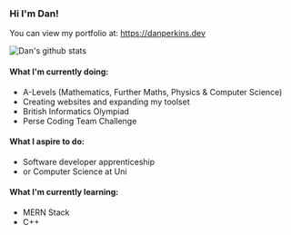 ### Hi I'm Dan!

<!--
**Daniel-Perkins/daniel-perkins** is a ✨ _special_ ✨ repository because its `README.md` (this file) appears on your GitHub profile.

Here are some ideas to get you started:

- 🔭 I’m currently working on ...
- 🌱 I’m currently learning ...
- 👯 I’m looking to collaborate on ...
- 🤔 I’m looking for help with ...
- 💬 Ask me about ...
- 📫 How to reach me: ...
- 😄 Pronouns: ...
- ⚡ Fun fact: ...
-->

You can view my portfolio at: https://danperkins.dev

![Dan's github stats](https://github-readme-stats.vercel.app/api?username=daniel-perkins&show_icons=true&theme=dark&count_private=true)

#### What I'm currently doing:
- A-Levels (Mathematics, Further Maths, Physics & Computer Science)
- Creating websites and expanding my toolset
- British Informatics Olympiad
- Perse Coding Team Challenge

#### What I aspire to do:
- Software developer apprenticeship
- or Computer Science at Uni

#### What I'm currently learning:
- MERN Stack
- C++

